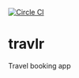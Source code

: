 [![Circle CI](https://circleci.com/gh/kikogatto/travlr.svg?style=svg)](https://circleci.com/gh/kikogatto/travlr)
# travlr
Travel booking app

